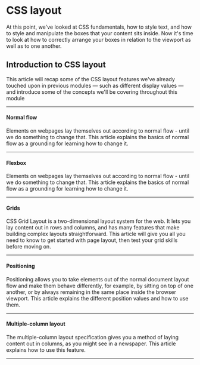 # CSS layout

At this point, we've looked at CSS fundamentals, how to style text, and how to style and manipulate the boxes that your content sits inside. Now it's time to look at how to correctly arrange your boxes in relation to the viewport as well as to one another.

## Introduction to CSS layout

This article will recap some of the CSS layout features we've already touched upon in previous modules — such as different display values — and introduce some of the concepts we'll be covering throughout this module

---

#### Normal flow

Elements on webpages lay themselves out according to normal flow - until we do something to change that. This article explains the basics of normal flow as a grounding for learning how to change it.

---

#### Flexbox

Elements on webpages lay themselves out according to normal flow - until we do something to change that. This article explains the basics of normal flow as a grounding for learning how to change it.

---

#### Grids

CSS Grid Layout is a two-dimensional layout system for the web. It lets you lay content out in rows and columns, and has many features that make building complex layouts straightforward. This article will give you all you need to know to get started with page layout, then test your grid skills before moving on.

---

#### Positioning

Positioning allows you to take elements out of the normal document layout flow and make them behave differently, for example, by sitting on top of one another, or by always remaining in the same place inside the browser viewport. This article explains the different position values and how to use them.

---

#### Multiple-column layout

The multiple-column layout specification gives you a method of laying content out in columns, as you might see in a newspaper. This article explains how to use this feature.

---
